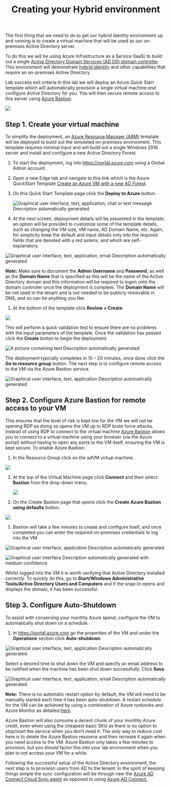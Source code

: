 ﻿---
id: hybriddeploy
title: Creating your Hybrid environment 
sidebar_label: Hybrid Deployment
slug: /hybriddeploy
---



The first thing that we need to do to get our hybrid identity environment up and running is to create a virtual machine that will be used as our on-premises Active Directory server. 

To do this we will be using Azure Infrastructure as a Service (IaaS) to build out a single [Active Directory Domain Services (AD DS) domain controller](https://docs.microsoft.com/en-us/windows-server/identity/ad-ds/get-started/virtual-dc/active-directory-domain-services-overview). This environment will demonstrate [hybrid identity](https://docs.microsoft.com/en-us/azure/active-directory/hybrid/whatis-hybrid-identity) and other capabilities that require an on-premises Active Directory.

Lab success exit criteria
In this lab we will deploy an Azure Quick Start template which will automatically provision a single virtual machine *and* configure Active Directory for you. You will then secure remote access to this server using [Azure Bastion](https://learn.microsoft.com/en-us/training/modules/connect-vm-with-azure-bastion/2-what-is-azure-bastion).

![](img/hybriddeploy.001.png)

## Step 1. Create your virtual machine
To simplify the deployment, an [Azure Resource Manager (ARM)](https://docs.microsoft.com/en-us/azure/azure-resource-manager/management/overview) template will be deployed to build out the simulated on-premises environment. This template requires minimal input and will build out a single Windows 2016 server and install and configure a new Active Directory Forest. 

1. To start the deployment, log into <https://portal.azure.com> using a Global Admin account.
1. Open a new Edge tab and navigate to this link which is the Azure QuickStart Template [Create an Azure VM with a new AD Forest](https://github.com/Azure/azure-quickstart-templates/tree/master/application-workloads/active-directory/active-directory-new-domain). 
1. On this Quick Start Template page click the **Deploy to Azure** button.

   ![Graphical user interface, text, application, chat or text message Description automatically generated](img/hybriddeploy.002.png)
1. At the next screen, deployment details will be presented in the template, an option will be provided to customize some of the template details, such as changing the VM size, VM name, AD Domain Name, etc. Again, for simplicity keep the default and input details only into the required fields that are denoted with a red asterix, and which are self-explanatory. 

![Graphical user interface, text, application, email Description automatically generated](img/hybriddeploy.003.png)

***Note:*** Make sure to document the **Admin Username** and **Password**, as well as the **Domain Name** that is specified as this will be the name of the Active Directory domain and this information will be required to logon onto the domain controller once the deployment is complete. The **Domain Name** will be not used in the tenant and is not needed to be publicly resolvable in DNS, and so can be anything you like.

1. At the bottom of the template click **Review + Create**.

![](img/hybriddeploy.004.png)

This will perform a quick validation test to ensure there are no problems with the input parameters of the template. Once the validation has passed click the **Create** button to begin the deployment.

![A picture containing text Description automatically generated](img/hybriddeploy.005.png)

The deployment typically completes in 15 – 20 minutes, once done click the **Go to resource group** button. The next step is to configure remote access to the VM via the Azure Bastion service.

![Graphical user interface, text, application Description automatically generated](img/hybriddeploy.006.png)


## Step 2. Configure Azure Bastion for remote access to your VM
This ensures that the level of risk is kept low for the VM we will not be opening RDP as doing so opens the VM  up to RDP brute force attacks. Instead of using RDP to connect to the virtual machine [Azure Bastion](https://docs.microsoft.com/en-us/azure/bastion/bastion-overview) allows you to connect to a virtual machine using your browser (via the Azure portal) without having to open any ports to the VM itself, ensuring the VM is kept secure. To enable Azure Bastion:

1. In the Resource Group click on the adVM  virtual machine.

![](img/hybriddeploy.007.png)

1. At the top of the Virtual Machine page click **Connect** and then select **Bastion** from the drop-down menu.

   ![](img/hybriddeploy.008.png)

1. On the Create Bastion page that opens click the **Create Azure Bastion using defaults** button.

![](img/hybriddeploy.009.png)


1. Bastion will take a few minutes to create and configure itself, and once completed you can enter the required on-premises credentials to log into the VM.

![Graphical user interface, application Description automatically generated](img/hybriddeploy.010.png)

![Graphical user interface Description automatically generated with medium confidence](img/hybriddeploy.011.png)

Whilst logged into the VM it is worth verifying that Active Directory installed correctly. To quickly do this, go to **Start/Windows Administrative Tools/Active Directory Users and Computers** and if the snap-in opens and displays the domain, it has been successful.








## Step 3. Configure Auto-Shutdown
To assist with conserving your monthly Azure spend, configure the VM to automatically shut down on a schedule.

1. In <https://portal.azure.com> go the properties of the VM and under the **Operations** section click **Auto-shutdown**. 

![Graphical user interface, text, application Description automatically generated](img/hybriddeploy.012.png)

Select a desired time to shut down the VM and specify an email address to be notified when the machine has been shut down successfully. Click **Save**.

![Graphical user interface, text, application, email Description automatically generated](img/hybriddeploy.013.png)

**Note:** There is no automatic restart option by default, the VM will need to be manually started each time it has been auto-shutdown. A restart schedule for the VM can be achieved by using a combination of Azure runbooks and Azure Monitor as detailed [here](https://docs.microsoft.com/en-us/azure/automation/automation-solution-vm-management).

Azure Bastion will also consume a decent chunk of your monthly Azure credit, even when using the cheapest basic SKU as there is no option to stop/start the service when you don’t need it. The only way to reduce cost here is to delete the Azure Bastion resource and then recreate it again when you need access to the VM. Azure Bastion only takes a few minutes to provision, but you should factor this into your lab environment when you plan to not access your VM for a while.

Following the successful setup of the Active Directory environment, the next step is to provision users from AD to the tenant. In the spirit of keeping things simple the sync configuration will be through new the [Azure AD Connect Cloud Sync agent](https://docs.microsoft.com/en-us/azure/active-directory/cloud-sync/what-is-cloud-sync) as opposed to using [Azure AD Connect.](https://docs.microsoft.com/en-us/azure/active-directory/hybrid/how-to-connect-install-express) 
